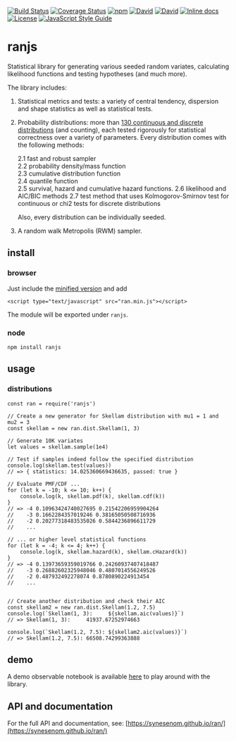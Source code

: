 [![Build Status](https://img.shields.io/travis/synesenom/ran/master.svg)](https://travis-ci.org/synesenom/ran)
[![Coverage Status](https://coveralls.io/repos/github/synesenom/ran/badge.svg?branch=master)](https://coveralls.io/github/synesenom/ran?branch=master)
[![npm](https://img.shields.io/npm/v/ranjs.svg)](https://www.npmjs.com/package/ranjs)
[![David](https://img.shields.io/david/synesenom/ranjs.svg)](https://david-dm.org/synesenom/ran)
[![David](https://img.shields.io/david/dev/synesenom/ranjs.svg)](https://david-dm.org/synesenom/ran)
[![Inline docs](http://inch-ci.org/github/synesenom/ran.svg?branch=master)](http://inch-ci.org/github/synesenom/ran)
[![License](https://img.shields.io/npm/l/ranjs.svg)](https://www.npmjs.com/package/ranjs)
[![JavaScript Style Guide](https://img.shields.io/badge/code_style-standard-brightgreen.svg)](https://standardjs.com)

# ranjs

Statistical library for generating various seeded random variates, calculating likelihood functions and testing hypotheses (and much more).

The library includes:

1. Statistical metrics and tests: a variety of central tendency, dispersion and shape statistics as well as statistical tests.
2. Probability distributions: more than [130 continuous and discrete distributions](https://synesenom.github.io/ran/#dist.Distribution) (and counting), each tested rigorously for statistical correctness over a variety of parameters. Every distribution comes with the following methods:

    2.1 fast and robust sampler  
    2.2 probability density/mass function  
    2.3 cumulative distribution function  
    2.4 quantile function  
    2.5 survival, hazard and cumulative hazard functions.
    2.6 likelihood and AIC/BIC methods
    2.7 test method that uses Kolmogorov-Smirnov test for continuous or chi2 tests for discrete distributions

    Also, every distribution can be individually seeded.
3. A random walk Metropolis (RWM) sampler.

## install

### browser

Just include the [minified version](https://unpkg.com/ranjs@1.19.2/dist/ranjs.min.js) and add

```
<script type="text/javascript" src="ran.min.js"></script>
```
The module will be exported under `ranjs`.

### node

```
npm install ranjs
```

## usage

### distributions

```
const ran = require('ranjs')

// Create a new generator for Skellam distribution with mu1 = 1 and mu2 = 3
const skellam = new ran.dist.Skellam(1, 3)

// Generate 10K variates
let values = skellam.sample(1e4)

// Test if samples indeed follow the specified distribution
console.log(skellam.test(values))
// => { statistics: 14.025360669436635, passed: true }

// Evaluate PMF/CDF ...
for (let k = -10; k <= 10; k++) {
    console.log(k, skellam.pdf(k), skellam.cdf(k))
}
// => -4 0.10963424740027695 0.21542206959904264
//    -3 0.1662284357019246 0.38165050508716936
//    -2 0.20277318483535026 0.5844236896611729
//    ...

// ... or higher level statistical functions
for (let k = -4; k <= 4; k++) {
    console.log(k, skellam.hazard(k), skellam.cHazard(k))
}
// => -4 0.13973659359019766 0.24260937407418487
//    -3 0.26882602325948046 0.4807014556249526
//    -2 0.487932492278074 0.8780890224913454
//    ...


// Create another distribution and check their AIC
const skellam2 = new ran.dist.Skellam(1.2, 7.5)
console.log(`Skellam(1, 3):     ${skellam.aic(values)}`)
// => Skellam(1, 3):     41937.67252974663

console.log(`Skellam(1.2, 7.5): ${skellam2.aic(values)}`)
// => Skellam(1.2, 7.5): 66508.74299363888
```

## demo

A demo observable notebook is available [here](https://beta.observablehq.com/@synesenom/ranjs-demo) to play around with the library.

## API and documentation

For the full API and documentation, see: [https://synesenom.github.io/ran/](https://synesenom.github.io/ran/)

